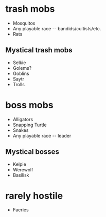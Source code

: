 # trash mobs
- Mosquitos
- Any playable race -- bandids/cultists/etc.
- Rats

## Mystical trash mobs
- Selkie
- Golems?
- Goblins
- Saytr
- Trolls

# boss mobs
- Alligators
- Snapping Turtle
- Snakes
- Any playable race -- leader

## Mystical bosses
- Kelpie
- Werewolf
- Basilisk

# rarely hostile
- Faeries
